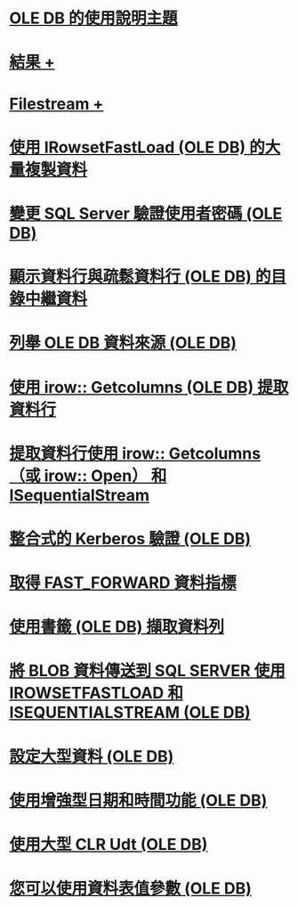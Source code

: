 # [OLE DB 的使用說明主題](ole-db-how-to-topics.md)

# [結果 +](../../relational-databases/native-client-ole-db-how-to/results/processing-results-how-to-topics-ole-db.md)
# [Filestream +](../../relational-databases/native-client-ole-db-how-to/filestream/filestream-and-ole-db.md)

# [使用 IRowsetFastLoad (OLE DB) 的大量複製資料](bulk-copy-data-using-irowsetfastload-ole-db.md)
# [變更 SQL Server 驗證使用者密碼 (OLE DB)](change-a-sql-server-authentication-user-password-ole-db.md)
# [顯示資料行與疏鬆資料行 (OLE DB) 的目錄中繼資料](display-column-and-catalog-metadata-for-sparse-columns-ole-db.md)
# [列舉 OLE DB 資料來源 (OLE DB)](enumerate-ole-db-data-sources-ole-db.md)
# [使用 irow:: Getcolumns (OLE DB) 提取資料行](fetch-columns-using-irow-getcolumns-ole-db.md)
# [提取資料行使用 irow:: Getcolumns （或 irow:: Open） 和 ISequentialStream](fetch-columns-using-irow-getcolumns-or-irow-open-and-isequentialstream.md)
# [整合式的 Kerberos 驗證 (OLE DB)](integrated-kerberos-authentication-ole-db.md)
# [取得 FAST_FORWARD 資料指標](obtain-a-fast-forward-cursor.md)
# [使用書籤 (OLE DB) 擷取資料列](retrieve-rows-using-bookmarks-ole-db.md)
# [將 BLOB 資料傳送到 SQL SERVER 使用 IROWSETFASTLOAD 和 ISEQUENTIALSTREAM (OLE DB)](send-blob-data-to-sql-server-using-irowsetfastload-and-isequentialstream-ole-db.md)
# [設定大型資料 (OLE DB)](set-large-data-ole-db.md)
# [使用增強型日期和時間功能 (OLE DB)](use-enhanced-date-and-time-features-ole-db.md)
# [使用大型 CLR Udt (OLE DB)](use-large-clr-udts-ole-db.md)
# [您可以使用資料表值參數 (OLE DB)](use-table-valued-parameters-ole-db.md)

